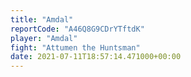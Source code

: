 ```yaml
---
title: "Amdal"
reportCode: "A46Q8G9CDrYTftdK"
player: "Amdal"
fight: "Attumen the Huntsman"
date: 2021-07-11T18:57:14.471000+00:00
---
```

